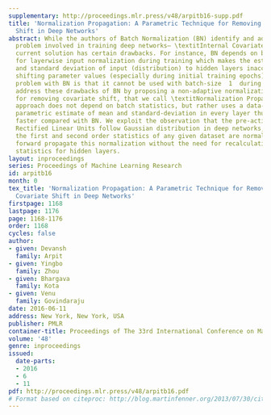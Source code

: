 ```yaml
---
supplementary: http://proceedings.mlr.press/v48/arpitb16-supp.pdf
title: 'Normalization Propagation: A Parametric Technique for Removing Internal Covariate
  Shift in Deep Networks'
abstract: While the authors of Batch Normalization (BN) identify and address an important
  problem involved in training deep networks– \textitInternal Covariate Shift– the
  current solution has certain drawbacks. For instance, BN depends on batch statistics
  for layerwise input normalization during training which makes the estimates of mean
  and standard deviation of input (distribution) to hidden layers inaccurate due to
  shifting parameter values (especially during initial training epochs). Another fundamental
  problem with BN is that it cannot be used with batch-size  1  during training. We
  address these drawbacks of BN by proposing a non-adaptive normalization technique
  for removing covariate shift, that we call \textitNormalization Propagation. Our
  approach does not depend on batch statistics, but rather uses a data-independent
  parametric estimate of mean and standard-deviation in every layer thus being computationally
  faster compared with BN. We exploit the observation that the pre-activation before
  Rectified Linear Units follow Gaussian distribution in deep networks, and that once
  the first and second order statistics of any given dataset are normalized, we can
  forward propagate this normalization without the need for recalculating the approximate
  statistics for hidden layers.
layout: inproceedings
series: Proceedings of Machine Learning Research
id: arpitb16
month: 0
tex_title: 'Normalization Propagation: A Parametric Technique for Removing Internal
  Covariate Shift in Deep Networks'
firstpage: 1168
lastpage: 1176
page: 1168-1176
order: 1168
cycles: false
author:
- given: Devansh
  family: Arpit
- given: Yingbo
  family: Zhou
- given: Bhargava
  family: Kota
- given: Venu
  family: Govindaraju
date: 2016-06-11
address: New York, New York, USA
publisher: PMLR
container-title: Proceedings of The 33rd International Conference on Machine Learning
volume: '48'
genre: inproceedings
issued:
  date-parts:
  - 2016
  - 6
  - 11
pdf: http://proceedings.mlr.press/v48/arpitb16.pdf
# Format based on citeproc: http://blog.martinfenner.org/2013/07/30/citeproc-yaml-for-bibliographies/
---
```

